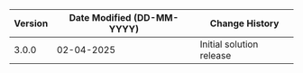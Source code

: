 | **Version** | **Date Modified (DD-MM-YYYY)** | **Change History**                          |
|-------------|--------------------------------|---------------------------------------------|
| 3.0.0       | 02-04-2025                     | Initial solution release					 |
